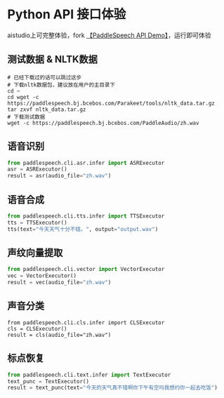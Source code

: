 # Python API 接口体验

aistudio上可完整体验，fork [【PaddleSpeech API Demo】](https://aistudio.baidu.com/aistudio/projectdetail/4281335?shared=1)，运行即可体验


## 测试数据 & NLTK数据

```shell
# 已经下载过的话可以跳过这步
# 下载nltk数据包，建议放在用户的主目录下
cd ~
cd wget -c https://paddlespeech.bj.bcebos.com/Parakeet/tools/nltk_data.tar.gz
tar zxvf nltk_data.tar.gz
# 下载测试数据
wget -c https://paddlespeech.bj.bcebos.com/PaddleAudio/zh.wav
```


## 语音识别

```python
from paddlespeech.cli.asr.infer import ASRExecutor
asr = ASRExecutor()
result = asr(audio_file="zh.wav")
```

## 语音合成

```python
from paddlespeech.cli.tts.infer import TTSExecutor
tts = TTSExecutor()
tts(text="今天天气十分不错。", output="output.wav")
```

## 声纹向量提取

```python
from paddlespeech.cli.vector import VectorExecutor
vec = VectorExecutor()
result = vec(audio_file="zh.wav")
```

## 声音分类

```
from paddlespeech.cli.cls.infer import CLSExecutor
cls = CLSExecutor()
result = cls(audio_file="zh.wav")
```


## 标点恢复

```python
from paddlespeech.cli.text.infer import TextExecutor
text_punc = TextExecutor()
result = text_punc(text="今天的天气真不错啊你下午有空吗我想约你一起去吃饭")
```

